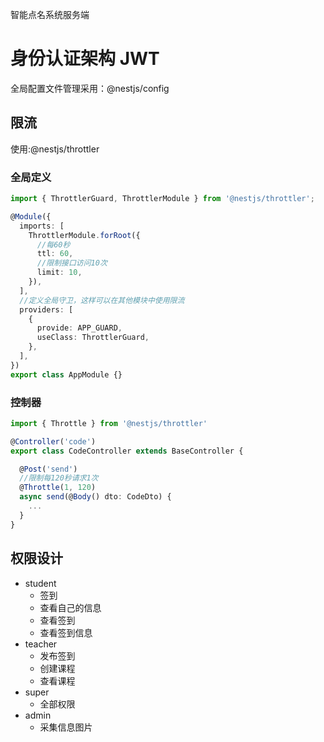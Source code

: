 智能点名系统服务端

# 身份认证架构 JWT

全局配置文件管理采用：@nestjs/config

## 限流

使用:@nestjs/throttler

### 全局定义

```ts
import { ThrottlerGuard, ThrottlerModule } from '@nestjs/throttler';

@Module({
  imports: [
    ThrottlerModule.forRoot({
      //每60秒
      ttl: 60,
      //限制接口访问10次
      limit: 10,
    }),
  ],
  //定义全局守卫，这样可以在其他模块中使用限流
  providers: [
    {
      provide: APP_GUARD,
      useClass: ThrottlerGuard,
    },
  ],
})
export class AppModule {}
```

### 控制器

```ts
import { Throttle } from '@nestjs/throttler'

@Controller('code')
export class CodeController extends BaseController {

  @Post('send')
  //限制每120秒请求1次
  @Throttle(1, 120)
  async send(@Body() dto: CodeDto) {
  	...
  }
}
```

## 权限设计

- student
  - 签到
  - 查看自己的信息
  - 查看签到
  - 查看签到信息
- teacher
  - 发布签到
  - 创建课程
  - 查看课程
- super
  - 全部权限
- admin
  - 采集信息图片
